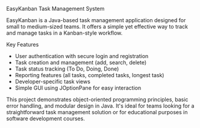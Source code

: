 EasyKanban Task Management System

EasyKanban is a Java-based task management application designed for small to medium-sized teams. 
It offers a simple yet effective way to track and manage tasks in a Kanban-style workflow.

Key Features

- User authentication with secure login and registration
- Task creation and management (add, search, delete)
- Task status tracking (To Do, Doing, Done)
- Reporting features (all tasks, completed tasks, longest task)
- Developer-specific task views
- Simple GUI using JOptionPane for easy interaction

This project demonstrates object-oriented programming principles, basic error handling, and modular design in Java. 
It's ideal for teams looking for a straightforward task management solution or for educational purposes in software development courses.
